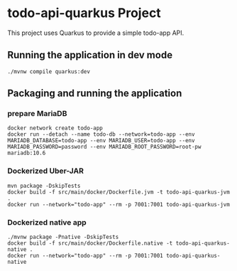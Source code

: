 # todo-api-quarkus Project

This project uses Quarkus to provide a simple todo-app API.

## Running the application in dev mode
```shell script
./mvnw compile quarkus:dev
```

## Packaging and running the application

### prepare MariaDB
```shell script
docker network create todo-app
docker run --detach --name todo-db --network=todo-app --env MARIADB_DATABASE=todo-app --env MARIADB_USER=todo-app --env MARIADB_PASSWORD=password --env MARIADB_ROOT_PASSWORD=root-pw  mariadb:10.6
```

### Dockerized Uber-JAR
```shell
mvn package -DskipTests
docker build -f src/main/docker/Dockerfile.jvm -t todo-api-quarkus-jvm .
docker run --network="todo-app" --rm -p 7001:7001 todo-api-quarkus-jvm
```

### Dockerized native app
```shell
./mvnw package -Pnative -DskipTests
docker build -f src/main/docker/Dockerfile.native -t todo-api-quarkus-native .
docker run --network="todo-app" --rm -p 7001:7001 todo-api-quarkus-native
```
